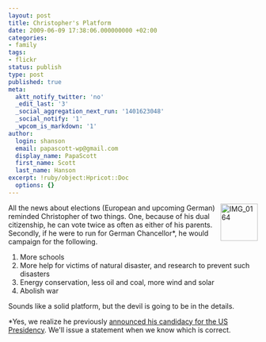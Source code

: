 ```yaml
---
layout: post
title: Christopher's Platform
date: 2009-06-09 17:38:06.000000000 +02:00
categories:
- family
tags:
- flickr
status: publish
type: post
published: true
meta:
  aktt_notify_twitter: 'no'
  _edit_last: '3'
  _social_aggregation_next_run: '1401623048'
  _social_notify: '1'
  _wpcom_is_markdown: '1'
author:
  login: shanson
  email: papascott-wp@gmail.com
  display_name: PapaScott
  first_name: Scott
  last_name: Hanson
excerpt: !ruby/object:Hpricot::Doc
  options: {}
---
```

<p><a href="http://www.flickr.com/photos/51035717986@N01/3611248234" title="View 'IMG_0164' on Flickr.com"><img src="https://farm4.static.flickr.com/3313/3611248234_6ca0540c2e_s.jpg" alt="IMG_0164" border="0" width="75" height="75" align="right" /></a>All the news about elections (European and upcoming German) reminded Christopher of two things. One, because of his dual citizenship, he can vote twice as often as either of his parents. Secondly, if he were to run for German Chancellor*, he would campaign for the following.</p>
<ol>
<li>More schools</li>
<li>More help for victims of natural disaster, and research to prevent such disasters</li>
<li>Energy conservation, less oil and coal, more wind and solar</li>
<li>Abolish war</li>
</ol>
<p>Sounds like a solid platform, but the devil is going to be in the details.</p>
<p>*Yes, we realize he previously <a href="http://www.papascott.de/archives/2008/11/05/yes-we-can-in-2036/">announced his candidacy for the US Presidency</a>. We'll issue a statement when we know which is correct.</p>

